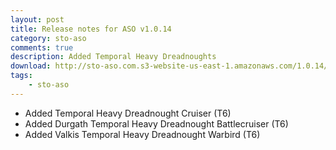 ```yaml
---
layout: post
title: Release notes for ASO v1.0.14
category: sto-aso
comments: true
description: Added Temporal Heavy Dreadnoughts
download: http://sto-aso.com.s3-website-us-east-1.amazonaws.com/1.0.14/sto-aso.zip
tags:
    - sto-aso
---
```


 - Added Temporal Heavy Dreadnought Cruiser (T6)
 - Added Durgath Temporal Heavy Dreadnought Battlecruiser (T6)
 - Added Valkis Temporal Heavy Dreadnought Warbird (T6)
 